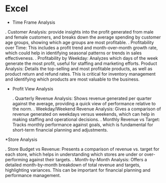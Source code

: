 # Excel

* Time Frame Analysis
 
. Customer Analysis:  provide insights into the profit generated from male and female 
customers, and breaks down the average spending by customer age groups, showing which age 
groups are most profitable. 
. Profitability over Time: This includes a profit trend and month-over-month growth rate, 
which could help in identifying seasonal patterns or trends in sales effectiveness. 
. Profitability by Weekday: Analyzes which days of the week generate the most profit, 
useful for staffing and marketing efforts. 
Product Analysis: Details the top-selling and most profitable products, as well as product 
return and refund rates. This is critical for inventory management and identifying which 
products are most valuable to the business. 

* Profit View Analysis

  . Quarterly Revenue Analysis: Shows revenue generated per quarter against the average, 
providing a quick view of performance relative to the norm. 
. Weekday/Weekend Revenue Analysis: Gives a comparison of revenue generated on 
weekdays versus weekends, which can help in making staffing and operational decisions. 
. Monthly Revenue vs Target: Tracks monthly performance against goals, which is 
fundamental for short-term financial planning and adjustments.

*Store Analysis

. Store Budget vs Revenue: Presents a comparison of revenue vs. target for each store, 
which helps in understanding which stores are under or over-performing against their targets. 
. Month-by-Month Analysis: Offers a detailed month-by-month breakdown of total 
revenue and targets, highlighting variances. This can be important for financial planning and 
performance management. 
